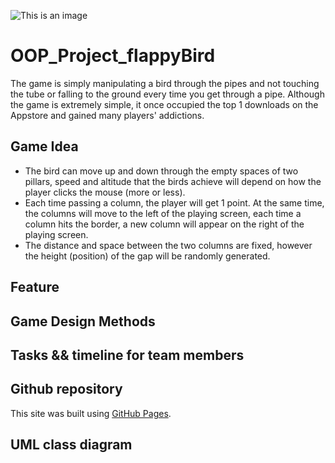 ![This is an image](https://i.imgur.com/Dp7yQyQ.png)
# OOP_Project_flappyBird
The game is simply manipulating a bird through the pipes and not touching the tube or falling to the ground every time you get through a pipe. Although the game is extremely simple, it once occupied the top 1 downloads on the Appstore and gained many players' addictions.
## Game Idea
- The bird can move up and down through the empty spaces of two pillars, speed and altitude that the birds achieve will depend on how the player clicks the mouse (more or less). 
- Each time passing a column, the player will get 1 point. At the same time, the columns will move to the left of the playing screen, each time a column hits the border, a new column will appear on the right of the playing screen. 
- The distance and space between the two columns are fixed, however the height (position) of the gap will be randomly generated.
## Feature
## Game Design Methods
## Tasks && timeline for team members
## Github repository
This site was built using [GitHub Pages](https://github.com/mtnguyenquynh/OOP_Project_flappyBird).
## UML class diagram

